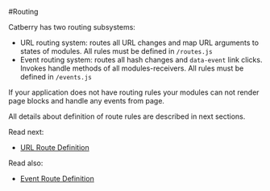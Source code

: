 #Routing

Catberry has two routing subsystems:

* URL routing system: routes all URL changes and map URL arguments 
to states of modules. All rules must be defined in `/routes.js`
* Event routing system: routes all hash changes and `data-event` link clicks. 
Invokes handle methods of all modules-receivers. All rules must be defined 
in `/events.js`

If your application does not have routing rules your modules can not render
page blocks and handle any events from page.

All details about definition of route rules are described in next sections.

Read next:
 
* [URL Route Definition](url-route-definition.md)
 
Read also:

* [Event Route Definition](event-route-definition.md)
